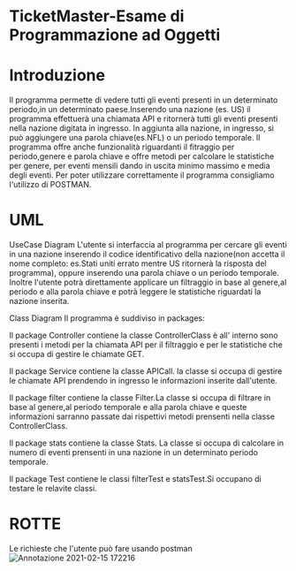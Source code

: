 # TicketMaster-Esame di Programmazione ad Oggetti
# Introduzione
Il programma permette di vedere tutti gli eventi presenti in un determinato periodo,in un determinato paese.Inserendo una nazione (es. US) il programma effettuerà una chiamata API
e ritornerà tutti gli eventi presenti nella nazione digitata in ingresso. In aggiunta alla nazione, in ingresso, si può aggiungere una parola chiave(es.NFL) o un periodo temporale. Il programma offre anche funzionalità riguardanti il fitraggio per periodo,genere e parola chiave e offre metodi per calcolare le statistiche per genere, per eventi mensili dando in uscita minimo massimo e media degli eventi. Per poter utilizzare correttamente il programma consigliamo l'utilizzo di POSTMAN. 
# UML
UseCase Diagram
L'utente si interfaccia al programma per cercare gli eventi in una nazione inserendo il codice identificativo della nazione(non accetta il nome completo: es.Stati uniti errato mentre US ritornerà la risposta del programma), oppure inserendo una parola chiave o un periodo temporale. Inoltre l'utente potrà direttamente applicare un filtraggio in base al genere,al periodo e alla parola chiave e potrà leggere le statistiche riguardati la nazione inserita.

 Class Diagram
Il programma è suddiviso in packages:

Il package Controller contiene la classe ControllerClass è all' interno sono presenti i metodi per la chiamata API per il filtraggio e per le statistiche che si occupa di gestire le chiamate GET.

Il package Service contiene la classe APICall. la classe si occupa di gestire le chiamate API prendendo in ingresso le informazioni inserite dall'utente.

Il package filter contiene la classe Filter.La classe si occupa di filtrare in base al genere,al periodo temporale e alla parola chiave e queste informazioni sarranno passate dai rispettivi metodi prensenti nella classe ControllerClass.

Il package stats contiene la classe Stats. La classe si occupa di calcolare in numero di eventi prensenti in una nazione in un determinato periodo temporale.

Il package Test contiene le classi filterTest e statsTest.Si occupano di testare le relavite classi.

# ROTTE
Le richieste che l'utente può fare usando postman
![Annotazione 2021-02-15 172216](https://user-images.githubusercontent.com/75211109/107971525-e0203100-6fb2-11eb-921a-df5b11c8fcfd.png)
